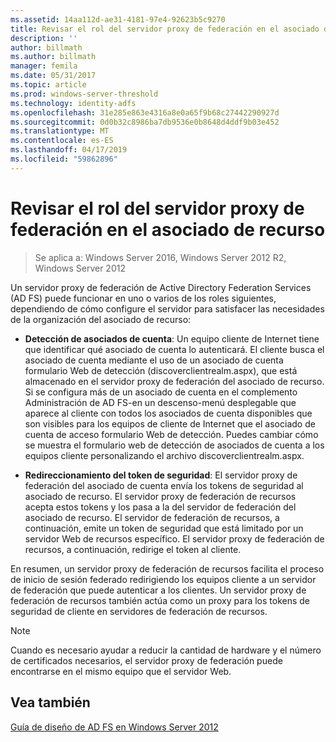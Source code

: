 ```yaml
---
ms.assetid: 14aa112d-ae31-4181-97e4-92623b5c9270
title: Revisar el rol del servidor proxy de federación en el asociado de recurso
description: ''
author: billmath
ms.author: billmath
manager: femila
ms.date: 05/31/2017
ms.topic: article
ms.prod: windows-server-threshold
ms.technology: identity-adfs
ms.openlocfilehash: 31e285e863e4316a8e0a65f9b68c27442290927d
ms.sourcegitcommit: 0d0b32c8986ba7db9536e0b8648d4ddf9b03e452
ms.translationtype: MT
ms.contentlocale: es-ES
ms.lasthandoff: 04/17/2019
ms.locfileid: "59862896"
---
```

# <a name="review-the-role-of-the-federation-server-proxy-in-the-resource-partner"></a>Revisar el rol del servidor proxy de federación en el asociado de recurso

>Se aplica a: Windows Server 2016, Windows Server 2012 R2, Windows Server 2012

Un servidor proxy de federación de Active Directory Federation Services \(AD FS\) puede funcionar en uno o varios de los roles siguientes, dependiendo de cómo configure el servidor para satisfacer las necesidades de la organización del asociado de recurso:  
  
-   **Detección de asociados de cuenta**: Un equipo cliente de Internet tiene que identificar qué asociado de cuenta lo autenticará. El cliente busca el asociado de cuenta mediante el uso de un asociado de cuenta formulario Web de detección \(discoverclientrealm.aspx\), que está almacenado en el servidor proxy de federación del asociado de recurso. Si se configura más de un asociado de cuenta en el complemento Administración de AD FS\-en un descenso\-menú desplegable que aparece al cliente con todos los asociados de cuenta disponibles que son visibles para los equipos de cliente de Internet que el asociado de cuenta de acceso formulario Web de detección. Puedes cambiar cómo se muestra el formulario web de detección de asociados de cuenta a los equipos cliente personalizando el archivo discoverclientrealm.aspx.  
  
-   **Redireccionamiento del token de seguridad**: El servidor proxy de federación del asociado de cuenta envía los tokens de seguridad al asociado de recurso. El servidor proxy de federación de recursos acepta estos tokens y los pasa a la del servidor de federación del asociado de recurso. El servidor de federación de recursos, a continuación, emite un token de seguridad que está limitado por un servidor Web de recursos específico. El servidor proxy de federación de recursos, a continuación, redirige el token al cliente.  
  
En resumen, un servidor proxy de federación de recursos facilita el proceso de inicio de sesión federado redirigiendo los equipos cliente a un servidor de federación que puede autenticar a los clientes. Un servidor proxy de federación de recursos también actúa como un proxy para los tokens de seguridad de cliente en servidores de federación de recursos.  
  
> [!NOTE]  
> Cuando es necesario ayudar a reducir la cantidad de hardware y el número de certificados necesarios, el servidor proxy de federación puede encontrarse en el mismo equipo que el servidor Web.  
  
## <a name="see-also"></a>Vea también
[Guía de diseño de AD FS en Windows Server 2012](AD-FS-Design-Guide-in-Windows-Server-2012.md)

